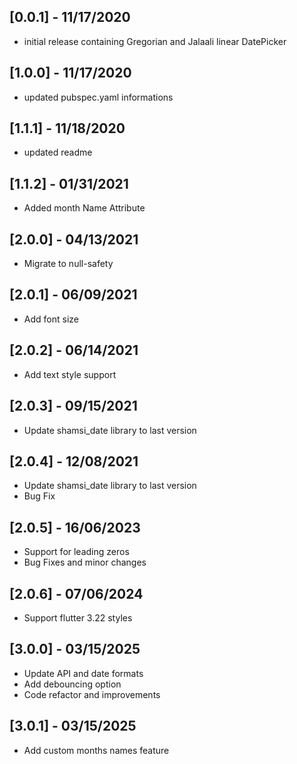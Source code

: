 ## [0.0.1] - 11/17/2020
* initial release containing Gregorian and Jalaali linear DatePicker

## [1.0.0] - 11/17/2020 
* updated pubspec.yaml informations

## [1.1.1] - 11/18/2020
* updated readme

## [1.1.2] - 01/31/2021
* Added month Name Attribute


## [2.0.0] - 04/13/2021
* Migrate to null-safety

## [2.0.1] - 06/09/2021
* Add font size

## [2.0.2] - 06/14/2021
* Add text style support

## [2.0.3] - 09/15/2021
* Update shamsi_date library to last version

## [2.0.4] - 12/08/2021
* Update shamsi_date library to last version
* Bug Fix

## [2.0.5] - 16/06/2023
* Support for leading zeros
* Bug Fixes and minor changes

## [2.0.6] - 07/06/2024
* Support flutter 3.22 styles

## [3.0.0] - 03/15/2025
* Update API and date formats
* Add debouncing option
* Code refactor and improvements

## [3.0.1] - 03/15/2025
* Add custom months names feature

